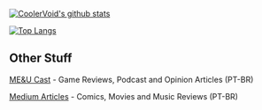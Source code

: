 [![CoolerVoid's github stats](https://github-readme-stats.vercel.app/api?username=Toymak3r&show_icons=true&theme=vision-friendly-dark&count_private=true)](https://github.com/anuraghazra/github-readme-stats)

[![Top Langs](https://github-readme-stats.vercel.app/api/top-langs/?username=toymak3r&layout=compact)](https://github.com/anuraghazra/github-readme-stats)

## Other Stuff 

[ME&U Cast](https://www.menu.games) - Game Reviews, Podcast and Opinion Articles (PT-BR)

[Medium Articles](https://edwardfacundo.medium.com/) - Comics, Movies and Music Reviews (PT-BR)
